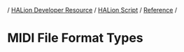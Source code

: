 / [HALion Developer Resource](../..//HALion-Developer-Resource.md) / [HALion Script](./HALion-Script.md) / [Reference](./Reference.md) /

# MIDI File Format Types
